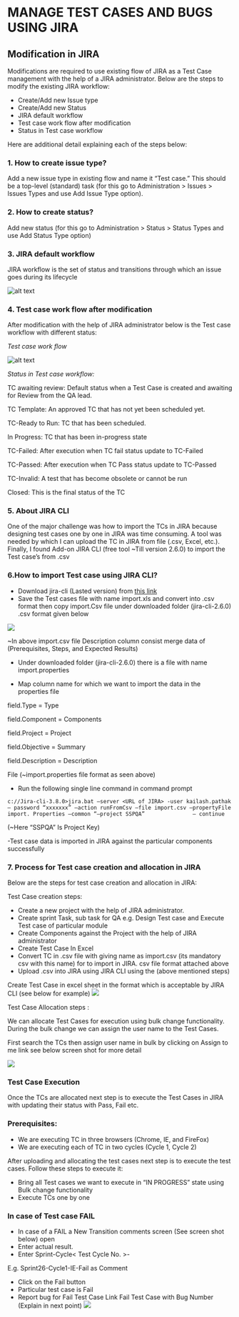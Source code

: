 # MANAGE TEST CASES AND BUGS USING JIRA

## Modification in JIRA

Modifications are required to use existing flow of JIRA as a Test Case  management with the help of a JIRA administrator. Below are the steps to modify the existing JIRA workflow:

+ Create/Add new Issue type
+ Create/Add new Status
+ JIRA default workflow
+ Test case work flow after modification
+ Status in Test case workflow

Here are additional detail explaining each of the steps below:

### 1. How to create issue type?

Add a new issue type in existing flow and name it “Test case.” This should be a top-level (standard) task (for this go to Administration > Issues > Issues Types and use  Add Issue Type option).

### 2. How to create status?

Add new status (for this go to Administration > Status > Status Types and use Add Status Type option)

### 3. JIRA default workflow

JIRA workflow is the set of status and transitions through which an issue goes during its lifecycle

![alt text](https://www.3pillarglobal.com/wp-content/uploads/2014/11/xJIRA-KP-1.jpg.pagespeed.ic.lJ8-hVD-h2.webp)

### 4. Test case work flow after modification

After modification with the help of JIRA administrator below is the Test case workflow with different status:

_Test case work flow_

![alt text](https://www.3pillarglobal.com/wp-content/uploads/2014/11/xJIRA-KP-2.jpg.pagespeed.ic.dyufgJHFp8.webp)

_Status in Test case workflow:_

TC awaiting review: Default status when a Test Case is created and awaiting for Review from the QA lead.

TC Template: An approved TC that has not yet been scheduled yet.

TC-Ready to Run: TC that has been scheduled.

In Progress: TC that has been in-progress state

TC-Failed: After execution when TC fail status update to TC-Failed

TC-Passed: After execution when TC Pass status update to TC-Passed

TC-Invalid: A test that has become obsolete or cannot be run

Closed: This is the final status of the TC

### 5. About JIRA CLI

One of the major challenge was how to import the TCs in JIRA because designing test cases one by one in JIRA was time consuming. A tool was needed by which I can upload the TC in JIRA from file (.csv, Excel, etc.). Finally, I found Add-on JIRA CLI (free tool ~Till version 2.6.0) to import the Test case’s from .csv

### 6.How to import Test case using JIRA CLI?

- Download jira-cli (Lasted version) from [this link](https://marketplace.atlassian.com/apps/6398/jira-command-line-interface-cli/version-history)
- Save the Test cases file with name import.xls and convert into .csv format then copy import.Csv file under downloaded folder (jira-cli-2.6.0) .csv format given below

![](https://www.3pillarglobal.com/wp-content/uploads/2014/11/xJIRA-21.jpg.pagespeed.ic.efbEKthSZr.webp)

~In above import.csv file Description column consist  merge data of (Prerequisites, Steps, and Expected Results)

- Under downloaded folder (jira-cli-2.6.0) there is a file with name import.properties

- Map column name for which we want to import the data in the properties file

field.Type = Type

field.Component = Components

field.Project = Project

field.Objective = Summary

field.Description = Description

File (~import.properties file format as seen above)

- Run the following single line command in command prompt
```
c://Jira-cli-3.8.0>jira.bat –server <URL of JIRA> -user kailash.pathak – password “xxxxxxx” –action runFromCsv –file import.csv –propertyFile import. Properties –common “–project SSPQA”               — continue
```

(~Here “SSPQA” Is Project Key)

-Test case data is imported in JIRA against the particular components successfully

### 7. Process for Test case creation and allocation in JIRA

Below are the steps for test case creation and allocation in JIRA:

Test Case creation steps:

- Create a new project with the help of JIRA administrator.
- Create sprint Task, sub task for QA e.g. Design Test case and Execute Test case of particular module 
- Create Components against the Project with the help of JIRA administrator
- Create Test Case In Excel
- Convert TC in .csv file with giving name as import.csv (its mandatory csv with this  name) for to import in JIRA. csv file format attached above
- Upload .csv into JIRA using JIRA CLI using the (above mentioned steps)

Create Test Case in excel sheet in the format which is acceptable by JIRA CLI (see below for example)
![](https://www.3pillarglobal.com/wp-content/uploads/2014/11/xJIRA-211.jpg.pagespeed.ic.iXpu-z0K8u.webp)

Test Case Allocation steps :

We can allocate Test Cases for execution using bulk change functionality. During the bulk change we can assign the user name to the Test Cases.

First search the TCs then assign user name in bulk by clicking on Assign to me link see below screen shot for more detail

![](https://www.3pillarglobal.com/wp-content/uploads/2014/11/xJIRA-KP-4.jpg.pagespeed.ic.Aa2q3SseZQ.webp)

### Test Case Execution

Once the TCs are allocated next step is to execute the Test Cases in JIRA with updating their status with Pass, Fail etc.

### Prerequisites:

- We are executing TC in three browsers (Chrome, IE, and FireFox)
- We are executing each of TC in two cycles (Cycle 1, Cycle 2)

After uploading and allocating the test cases next step is to execute the test cases. Follow these steps to execute it:

- Bring all Test cases we want to execute in “IN PROGRESS” state using Bulk change functionality
- Execute TCs one by one

### In case of Test case FAIL

- In case of a FAIL a New Transition comments screen (See screen shot below) open
- Enter actual result.
- Enter Sprint<Sprint Number>-Cycle< Test Cycle No. >-<Browser Name> <Fail>

E.g. Sprint26-Cycle1-IE-Fail as Comment

- Click on the Fail button
- Particular test case is Fail
- Report bug for Fail Test Case
Link Fail Test Case with Bug Number (Explain in next point)
![](https://www.3pillarglobal.com/wp-content/uploads/2014/11/xJIRA-KP-5.jpg.pagespeed.ic.U1IfQhp0ir.webp)

